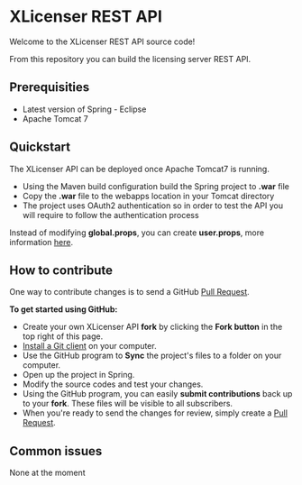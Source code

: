 XLicenser REST API
==================

Welcome to the XLicenser REST API source code! 

From this repository you can build the licensing server REST API. 

Prerequisities
--------------
- Latest version of Spring - Eclipse
- Apache Tomcat 7

Quickstart
----------
The XLicenser API can be deployed once Apache Tomcat7 is running.

- Using the Maven build configuration build the Spring project to **.war** file
- Copy the **.war** file to the webapps location in your Tomcat directory
- The project uses OAuth2 authentication so in order to test the API you will require to follow the authentication process

Instead of modifying **global.props**, you can create **user.props**, more information [here](https://github.com/KeenSoftwareHouse/SpaceEngineers/wiki/Initial-setup).

How to contribute
-----------------

One way to contribute changes is to send a GitHub [Pull Request](https://help.github.com/articles/using-pull-requests).

**To get started using GitHub:**

- Create your own XLicenser API **fork** by clicking the __Fork button__ in the top right of this page.
- [Install a Git client](http://help.github.com/articles/set-up-git) on your computer.
- Use the GitHub program to **Sync** the project's files to a folder on your computer.
- Open up the project in Spring.
- Modify the source codes and test your changes.
- Using the GitHub program, you can easily **submit contributions** back up to your **fork**.  These files will be visible to all subscribers.
- When you're ready to send the changes for review, simply create a [Pull Request](https://help.github.com/articles/using-pull-requests).

Common issues
-------------

None at the moment
